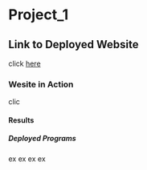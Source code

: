 # Project_1


## Link to Deployed Website
click [here](https://grantf12.github.io/Project_1/index2.html)

### Wesite in Action
clic



#### Results


##### Deployed Programs
ex
ex
ex
ex